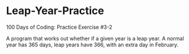# Leap-Year-Practice
100 Days of Coding: Practice Exercise #3-2

A program that works out whether if a given year is a leap year. A normal year has 365 days, leap years have 366, with an extra day in February.
